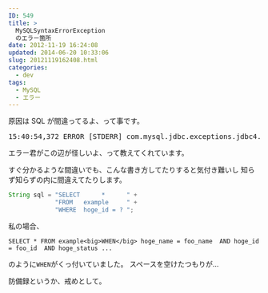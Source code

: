 ```yaml
---
ID: 549
title: >
  MySQLSyntaxErrorException
  のエラー箇所
date: 2012-11-19 16:24:08
updated: 2014-06-20 10:33:06
slug: 20121119162408.html
categories:
  - dev
tags:
  - MySQL
  - エラー
---
```


原因は SQL が間違ってるよ、って事です。

<pre class="prettyprint">15:40:54,372 ERROR [STDERR] com.mysql.jdbc.exceptions.jdbc4.MySQLSyntaxErrorException: You have an error in your SQL syntax; check the manual that corresponds to your MySQL server version for the right syntax to use near ' hoge_name = foo_name  AND hoge_id = foo_id  AND hoge_status ' at line 1</pre>

エラー君がこの辺が怪しいよ、って教えてくれています。

<!--more-->

すぐ分かるような間違いでも、こんな書き方してたりすると気付き難いし
知らず知らずの内に間違えてたりします。

```java
String sql = "SELECT      *      " +
             "FROM   example     " +
             "WHERE  hoge_id = ? ";
```

私の場合、

```
SELECT * FROM example<big>WHEN</big> hoge_name = foo_name  AND hoge_id = foo_id  AND hoge_status ...
```

のように<code>WHEN</code>がくっ付いていました。
スペースを空けたつもりが…

防備録というか、戒めとして。
